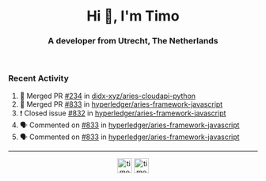 <h1 align="center">Hi 👋, I'm Timo</h1>
<h3 align="center">A developer from Utrecht, The Netherlands</h3>
<br/>
<!-- https://github.com/rahuldkjain/github-profile-readme-generator --!>

<!--  <p align="left"><img src="https://github-readme-stats.vercel.app/api?username=timoglastra&show_icons=true&count_private=true&" alt="timoglastra" /></p> --!>

<!--
Github language stats
<p align="left"><img src="https://github-readme-stats.vercel.app/api/top-langs/?username=timoglastra&layout=compact" alt="timoglastra" /><p>
-->

<!-- Codestats language stats -->
<!-- <p align="left"><img src="https://codestats-readme.vercel.app/api/top-langs/?username=timoglastra&layout=compact&language_count=12" alt="timoglastra" /><p>    --!>
  
<h3>Recent Activity</h3>

<!--START_SECTION:activity-->
1. 🎉 Merged PR [#234](https://github.com/didx-xyz/aries-cloudapi-python/pull/234) in [didx-xyz/aries-cloudapi-python](https://github.com/didx-xyz/aries-cloudapi-python)
2. 🎉 Merged PR [#833](https://github.com/hyperledger/aries-framework-javascript/pull/833) in [hyperledger/aries-framework-javascript](https://github.com/hyperledger/aries-framework-javascript)
3. ❗️ Closed issue [#832](https://github.com/hyperledger/aries-framework-javascript/issues/832) in [hyperledger/aries-framework-javascript](https://github.com/hyperledger/aries-framework-javascript)
4. 🗣 Commented on [#833](https://github.com/hyperledger/aries-framework-javascript/issues/833) in [hyperledger/aries-framework-javascript](https://github.com/hyperledger/aries-framework-javascript)
5. 🗣 Commented on [#833](https://github.com/hyperledger/aries-framework-javascript/issues/833) in [hyperledger/aries-framework-javascript](https://github.com/hyperledger/aries-framework-javascript)
<!--END_SECTION:activity-->

---

<p align="center">
<a href="https://twitter.com/timoglastra" target="blank"><img align="center" src="https://cdn.jsdelivr.net/npm/simple-icons@3.0.1/icons/twitter.svg" alt="timoglastra" height="30" width="30" /></a>
<a href="https://linkedin.com/in/timoglastra" target="blank"><img align="center" src="https://cdn.jsdelivr.net/npm/simple-icons@3.0.1/icons/linkedin.svg" alt="timoglastra" height="30" width="30" /></a>
</p>



